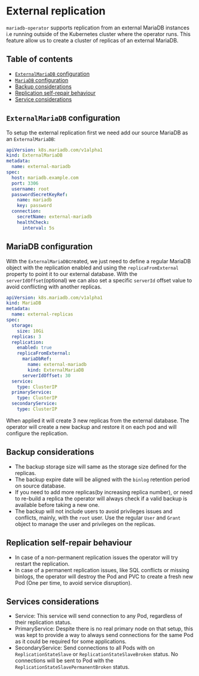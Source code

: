 # External replication

`mariadb-operator` supports replication from an external MariaDB instances i.e running outside of the Kubernetes cluster where the operator runs. This feature allow us to create a cluster of replicas of an external MariaDB.

## Table of contents
<!-- toc -->
- [`ExternalMariaDB` configuration](#externalmariadb-configuration)
- [`MariaDB` configuration](#mariadb-configuration)
- [Backup considerations](#backup-considerations)
- [Replication self-repair behaviour](#replication-self-repair-behaviour)
- [Service considerations](#services-considerations)
<!-- /toc -->

## `ExternalMariaDB` configuration

To setup the external replication first we need add our source MariaDB as an `ExternalMariaDB`:
```yaml
apiVersion: k8s.mariadb.com/v1alpha1
kind: ExternalMariaDB
metadata:
  name: external-mariadb
spec:
  host: mariadb.example.com
  port: 3306
  username: root
  passwordSecretKeyRef:
    name: mariadb
    key: password
  connection:
    secretName: external-mariadb
    healthCheck:
      interval: 5s
```


## MariaDB configuration

With the `ExternalMariaDB`created, we just need to define a regular MariaDB object with the replication enabled
and using the `replicaFromExternal` property to point it to our external database. 
With the `serverIdOffset`(optional) we can also set a specific `serverId` offset value to avoid conflicting 
with another replicas. 


```yaml
apiVersion: k8s.mariadb.com/v1alpha1
kind: MariaDB
metadata:
  name: external-replicas
spec:
  storage:
    size: 10Gi
  replicas: 3
  replication:
    enabled: true
    replicaFromExternal:
      mariaDbRef:
        name: external-mariadb
        kind: ExternalMariaDB
      serverIdOffset: 30
  service:
    type: ClusterIP
  primaryService:
    type: ClusterIP
  secondaryService:
    type: ClusterIP
```
When applied it will create 3 new replicas from the external database. The operator will create a new backup 
and restore it on each pod and will configure the replication.

## Backup considerations
* The backup storage size will same as the storage size defined for the replicas.
* The backup expire date will be aligned with the `binlog` retention period on source database. 
* If you need to add more replicas(by increasing replica number), or need to re-build a replica the operator will always check if a valid backup is available before taking a new one.
* The backup will not include users to avoid privileges issues and conflicts, mainly, with the `root` user. Use the regular `User` and `Grant` object to manage the user and privileges on the replicas.

## Replication self-repair behaviour
* In case of a non-permanent replication issues the operator will try restart the replication.
* In case of a permanent replication issues, like SQL conflicts or missing binlogs, the operator will destroy the Pod and PVC to create a fresh new Pod (One per time, to avoid service disruption).

## Services considerations
* Service: This service will send connection to any Pod, regardless of their replication status.
* PrimaryService: Despite there is no real primary node on that setup, this was kept to provide a way to always send connections for the same Pod as it could be required for some applications. 
* SecondaryService: Send connections to all Pods with on `ReplicationStateSlave` or `ReplicationStateSlaveBroken` status. No connections will be sent to Pod with the
`ReplicationStateSlavePermanentBroken` status.
